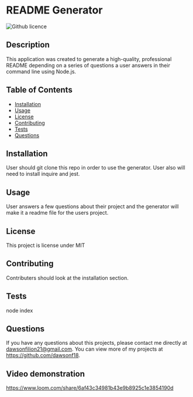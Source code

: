 # README Generator
  ![Github licence](http://img.shields.io/badge/license-MIT-blue.svg)
  
  ## Description 
  This application was created to generate a high-quality, professional README depending on a series of questions a user answers in their command line using Node.js.
  ## Table of Contents
  * [Installation](#installation)
  * [Usage](#usage)
  * [License](#license)
  * [Contributing](#contributing)
  * [Tests](#tests)
  * [Questions](#questions)
  
  ## Installation 
  User should git clone this repo in order to use the generator. User also will need to install inquire and jest.
  ## Usage 
  User answers a few questions about their project and the generator will make it a readme file for the users project.
  ## License 
  This project is license under MIT
  ## Contributing 
  Contributers should look at the installation section.
  ## Tests
  node index
  ## Questions
  If you have any questions about this projects, please contact me directly at dawsonfilion21@gmail.com. You can view more of my projects at https://github.com/dawsonf18.
  
  ## Video demonstration
  https://www.loom.com/share/6af43c34981b43e9b8925c1e3854190d
